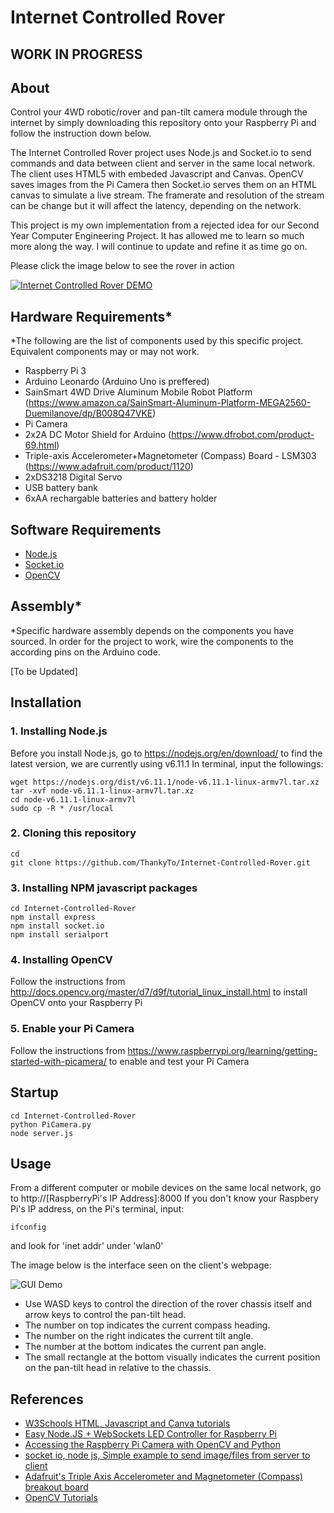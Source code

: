 # Internet Controlled Rover

## WORK IN PROGRESS

## About
Control your 4WD robotic/rover and pan-tilt camera module through the internet by simply downloading this repository onto your Raspberry Pi and follow the instruction down below. 

The Internet Controlled Rover project uses Node.js and Socket.io to send commands and data between client and server in the same local network. The client uses HTML5 with embeded Javascript and Canvas. OpenCV saves images from the Pi Camera then Socket.io serves them on an HTML canvas to simulate a live stream. The framerate and resolution of the stream can be change but it will affect the latency, depending on the network. 

This project is my own implementation from a rejected idea for our Second Year Computer Engineering Project. It has allowed me to learn so much more along the way. I will continue to update and refine it as time go on.

Please click the image below to see the rover in action

[![Internet Controlled Rover DEMO](https://img.youtube.com/vi/1l3UMLTrKjA/0.jpg)](https://www.youtube.com/watch?v=1l3UMLTrKjA)

## Hardware Requirements*
*The following are the list of components used by this specific project. Equivalent components may or may not work. 
- Raspberry Pi 3
- Arduino Leonardo (Arduino Uno is preffered)
- SainSmart 4WD Drive Aluminum Mobile Robot Platform (https://www.amazon.ca/SainSmart-Aluminum-Platform-MEGA2560-Duemilanove/dp/B008Q47VKE)
- Pi Camera
- 2x2A DC Motor Shield for Arduino (https://www.dfrobot.com/product-69.html)
- Triple-axis Accelerometer+Magnetometer (Compass) Board - LSM303 (https://www.adafruit.com/product/1120)
- 2xDS3218 Digital Servo
- USB battery bank
- 6xAA rechargable batteries and battery holder

## Software Requirements
- [Node.js](https://nodejs.org/)
- [Socket.io](https://socket.io/)
- [OpenCV](http://opencv.org/)

## Assembly*
*Specific hardware assembly depends on the components you have sourced. In order for the project to work, wire the components to the according pins on the Arduino code.

[To be Updated]

## Installation
### 1. Installing Node.js
Before you install Node.js, go to https://nodejs.org/en/download/ to find the latest version, we are currently using v6.11.1
In terminal, input the followings:
```
wget https://nodejs.org/dist/v6.11.1/node-v6.11.1-linux-armv7l.tar.xz
tar -xvf node-v6.11.1-linux-armv7l.tar.xz
cd node-v6.11.1-linux-armv7l
sudo cp -R * /usr/local
```
### 2. Cloning this repository
```
cd
git clone https://github.com/ThankyTo/Internet-Controlled-Rover.git
```

### 3. Installing NPM javascript packages
```
cd Internet-Controlled-Rover
npm install express
npm install socket.io
npm install serialport
```
### 4. Installing OpenCV
Follow the instructions from http://docs.opencv.org/master/d7/d9f/tutorial_linux_install.html to install OpenCV onto your Raspberry Pi

### 5. Enable your Pi Camera
Follow the instructions from https://www.raspberrypi.org/learning/getting-started-with-picamera/ to enable and test your Pi Camera

## Startup 
```
cd Internet-Controlled-Rover
python PiCamera.py
node server.js
```

## Usage 
From a different computer or mobile devices on the same local network, go to http://[RaspberryPi's IP Address]:8000 
If you don't know your Raspbery Pi's IP address, on the Pi's terminal, input:
```
ifconfig
```
and look for 'inet addr' under 'wlan0'

The image below is the interface seen on the client's webpage:

![GUI Demo](https://raw.githubusercontent.com/ThankyTo/Internet-Controlled-Rover/master/GUI.png)

- Use WASD keys to control the direction of the rover chassis itself and arrow keys to control the pan-tilt head.
- The number on top indicates the current compass heading.
- The number on the right indicates the current tilt angle.
- The number at the bottom indicates the current pan angle.
- The small rectangle at the bottom visually indicates the current position on the pan-tilt head in relative to the chassis.


## References
- [W3Schools HTML, Javascript and Canva tutorials](https://www.w3schools.com/)
- [Easy Node.JS + WebSockets LED Controller for Raspberry Pi](http://www.instructables.com/id/Easy-NodeJS-WebSockets-LED-Controller-for-Raspberr/)
- [Accessing the Raspberry Pi Camera with OpenCV and Python](http://www.pyimagesearch.com/2015/03/30/accessing-the-raspberry-pi-camera-with-opencv-and-python/)
- [socket io, node js, Simple example to send image/files from server to client](https://stackoverflow.com/questions/26331787/socket-io-node-js-simple-example-to-send-image-files-from-server-to-client)
- [Adafruit's Triple Axis Accelerometer and Magnetometer (Compass) breakout board](https://learn.adafruit.com/lsm303-accelerometer-slash-compass-breakout)
- [OpenCV Tutorials](http://docs.opencv.org/master/d9/df8/tutorial_root.html)
